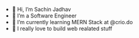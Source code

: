 - 👋 Hi, I’m Sachin Jadhav
- 👀 I’m a Software Engineer
- 🌱 I’m currently learning MERN Stack at @crio.do
- 🥰 I really love to build web realated stuff


<!---
sachinjadhav11414812/sachinjadhav11414812 is a ✨ special ✨ repository because its `README.md` (this file) appears on your GitHub profile.
You can click the Preview link to take a look at your changes.
--->
